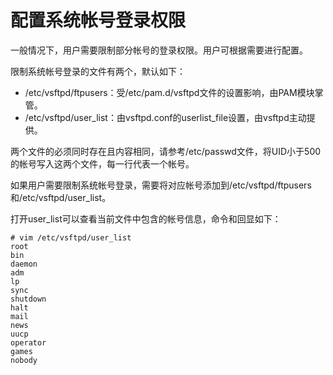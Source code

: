 # 配置系统帐号登录权限<a name="ZH-CN_TOPIC_0186717851"></a>

一般情况下，用户需要限制部分帐号的登录权限。用户可根据需要进行配置。

限制系统帐号登录的文件有两个，默认如下：

-   /etc/vsftpd/ftpusers：受/etc/pam.d/vsftpd文件的设置影响，由PAM模块掌管。
-   /etc/vsftpd/user\_list：由vsftpd.conf的userlist\_file设置，由vsftpd主动提供。

两个文件的必须同时存在且内容相同，请参考/etc/passwd文件，将UID小于500的帐号写入这两个文件，每一行代表一个帐号。

如果用户需要限制系统帐号登录，需要将对应帐号添加到/etc/vsftpd/ftpusers和/etc/vsftpd/user\_list。

打开user\_list可以查看当前文件中包含的帐号信息，命令和回显如下：

```
# vim /etc/vsftpd/user_list
root
bin
daemon
adm
lp
sync
shutdown
halt
mail
news
uucp
operator
games
nobody
```

